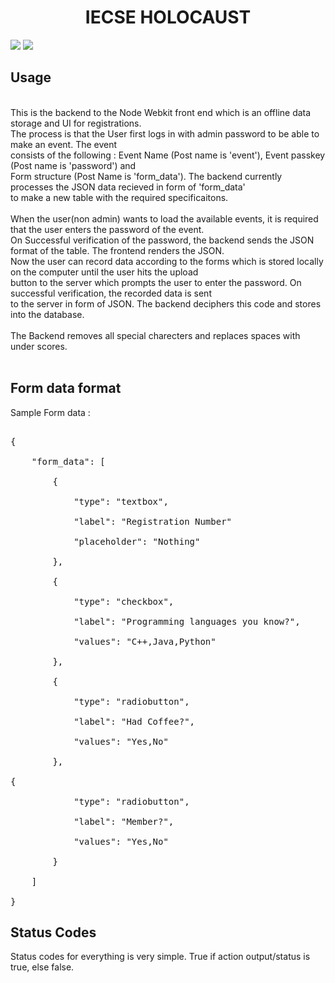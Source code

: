 <h1><center>IECSE HOLOCAUST</center></h1>
<a href="https://codeclimate.com/github/adwalvekar/holocaust2"><img src="https://codeclimate.com/github/adwalvekar/holocaust2/badges/gpa.svg" /></a>
<a href="https://codeclimate.com/github/adwalvekar/holocaust2"><img src="https://codeclimate.com/github/adwalvekar/holocaust2/badges/issue_count.svg" /></a>
<br><h2>Usage</h2>
<br>This is the backend to the Node Webkit front end which is an offline data storage and UI for registrations. 
<br>The process is that the User first logs in with admin password to be able to make an event. The event
<br>consists of the following : Event Name (Post name is 'event'), Event passkey (Post name is 'password') and 
<br> Form structure (Post Name is 'form_data'). The backend currently processes the JSON data recieved in form of 'form_data'
<br> to make a new table with the required specificaitons. 
<Br> <Br>
When the user(non admin) wants to load the available events, it is required that the user enters the password of the event.
<br>On Successful verification of the password, the backend sends the JSON format of the table. The frontend renders the JSON.
<br>Now the user can record data according to the forms which is stored locally on the computer until the user hits the upload
<br> button to the server which prompts the user to enter the password. On successful verification, the recorded data is sent
<br>to the server in form of JSON. The backend deciphers this code and stores into the database.
<br>
<br>The Backend removes all special charecters and replaces spaces with under scores.
<br>
<br>
<h2>Form data format</h2>
Sample Form data :<br>
<pre>
<br>{
<br>	"form_data": [
<br>        {
<br>            "type": "textbox",
<br>            "label": "Registration Number"
<br>            "placeholder": "Nothing"
<br>        },
<br>        {
<br>            "type": "checkbox",
<br>            "label": "Programming languages you know?",
<br>            "values": "C++,Java,Python"
<br>        },
<br>        {
<br>            "type": "radiobutton",
<br>            "label": "Had Coffee?",
<br>            "values": "Yes,No"
<br>        },
<br>{
<br>            "type": "radiobutton",
<br>            "label": "Member?",
<br>            "values": "Yes,No"
<br>        }
<br>    ]
<br>}
</pre>

<h2>Status Codes</h2>
Status codes for everything is very simple. True if action output/status is true, else false. 